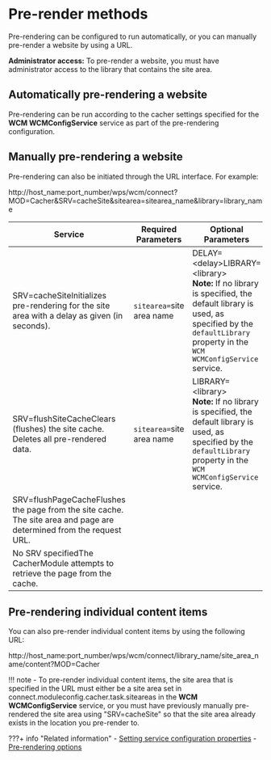 # Pre-render methods

Pre-rendering can be configured to run automatically, or you can manually pre-render a website by using a URL.

**Administrator access:** To pre-render a website, you must have administrator access to the library that contains the site area.

## Automatically pre-rendering a website

Pre-rendering can be run according to the cacher settings specified for the **WCM WCMConfigService** service as part of the pre-rendering configuration.

## Manually pre-rendering a website

Pre-rendering can also be initiated through the URL interface. For example:

http://host\_name:port\_number/wps/wcm/connect?MOD=Cacher&SRV=cacheSite&sitearea=sitearea\_name&library=library\_name

|Service|Required Parameters|Optional Parameters|
|-------|-------------------|-------------------|
|SRV=cacheSiteInitializes pre-rendering for the site area with a delay as given \(in seconds\).|`sitearea=`site area name|DELAY=<delay\>LIBRARY=<library\> <br> **Note:** If no library is specified, the default library is used, as specified by the `defaultLibrary` property in the `WCM WCMConfigService` service.|
|SRV=flushSiteCacheClears \(flushes\) the site cache. Deletes all pre-rendered data.|`sitearea=`site area name|LIBRARY=<library\> <br>**Note:** If no library is specified, the default library is used, as specified by the `defaultLibrary` property in the `WCM WCMConfigService` service.|
|SRV=flushPageCacheFlushes the page from the site cache. The site area and page are determined from the request URL.| | |
|No SRV specifiedThe CacherModule attempts to retrieve the page from the cache.| | |

## Pre-rendering individual content items

You can also pre-render individual content items by using the following URL:

http://host\_name:port\_number/wps/wcm/connect/library\_name/site\_area\_name/content?MOD=Cacher

!!! note
    -   To pre-render individual content items, the site area that is specified in the URL must either be a site area set in connect.moduleconfig.cacher.task.siteareas in the **WCM WCMConfigService** service, or you must have previously manually pre-rendered the site area using "SRV=cacheSite" so that the site area already exists in the location you pre-render to.




???+ info "Related information"
    - [Setting service configuration properties](../../../../../deployment/manage/config_portal_behavior/service_config_properties/index.md)
    - [Pre-rendering options](../../cfg_webcontent_delivery_env/wcm_config_delivery_pre-rendered_enable.md)